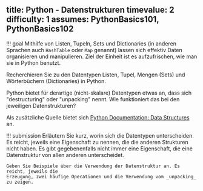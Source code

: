 title: Python - Datenstrukturen
timevalue: 2
difficulty: 1
assumes: PythonBasics101, PythonBasics102
---
!!! goal
    Mithilfe von Listen, Tupeln, Sets und Dictionaries (in anderen Sprachen auch `HashTable` oder 
    `Map` genannt) lassen sich effektiv Daten organisieren und manipulieren. Ziel der Einheit 
    ist es aufzufrischen, wie man sie in Python benutzt. 

Recherchieren Sie zu den Datentypen Listen, Tupel, Mengen (Sets) und Wörterbüchern (Dictionaries)
in Python.

Python bietet für derartige (nicht-skalare) Datentypen etwas an, dass sich "destructuring"
oder "unpacking" nennt. Wie funktioniert das bei den jeweiligen Datenstrukturen?

Als zusätzliche Quelle bietet sich [Python Documentation: Data Structures](https://docs.python.org/3.8/tutorial/datastructures.html) an.

!!! submission
    Erläutern Sie kurz, worin sich die Datentypen unterscheiden. Es reicht, jeweils eine
    Eigenschaft zu nennen, die die anderen Strukturen nicht haben. Es gibt gegebenenfalls nicht
    immer eine Eigenschaft, die eine Datenstruktur von allen anderen unterscheidet.

    Geben Sie Beispiele über die Verwendung der Datenstruktur an. Es reicht, jeweils die
    Erzeugung, zwei häufige Operationen und die Verwendung vom _unpacking_ zu zeigen.
